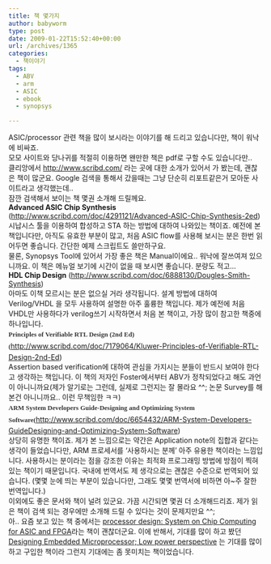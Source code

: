 ```yaml
---
title: 책 몇가지
author: babyworm
type: post
date: 2009-01-22T15:52:40+00:00
url: /archives/1365
categories:
  - 책이야기
tags:
  - ABV
  - arm
  - ASIC
  - ebook
  - synopsys

---
```

<div>
  ASIC/processor 관련 책을 많이 보시라는 이야기를 해 드리고 있습니다만, 책이 워낙에 비싸죠. <br />모모 사이트와 당나귀를 적절히 이용하면 왠만한 책은 pdf로 구할 수도 있습니다만..
</div>

<div>
</div>

<div>
  클리앙에서 <a href="http://www.scribd.com/">http://www.scribd.com/</a>&nbsp;라는 곳에 대한 소개가 있어서 가 봤는데, 괜찮은 책이 많군요. Google 검색을 통해서 갔을때는 그냥 단순히 리포트같은거 모아둔 사이트라고 생각했는데..
</div>

<div>
</div>

<div>
</div>

<div>
  잠깐 검색해서 보이는 책 몇권 소개해 드릴께요.
</div>

<div>
</div>

<div>
  <span style="font-weight: bold;">Advanced ASIC Chip Synthesis</span> (<a href="http://www.scribd.com/doc/4291121/Advanced-ASIC-Chip-Synthesis-2ed">http://www.scribd.com/doc/4291121/Advanced-ASIC-Chip-Synthesis-2ed</a>)
</div>

<div>
  시납시스 툴을 이용하여 합성하고 STA 하는 방법에 대하여 나와있는 책이죠. 예전에 본 책입니다만, 아직도 유효한 부분이 많고, 처음 ASIC flow를 사용해 보시는 분은 한번 읽어두면 좋습니다. 간단한 예제 스크립트도 쓸만하구요.
</div>

<div>
  물론, Synopsys Tool에 있어서 가장 좋은 책은 Manual이에요.. 워낙에 잘쓰여져 있으니까요. 이 책은 메뉴얼 보기에 시간이 없을 때 보시면 좋습니다. 분량도 적고&#8230;
</div>

<div>
</div>

<div>
  <span style="font-weight: bold;">HDL Chip Design</span> (<a href="http://www.scribd.com/doc/6888130/Dougles-Smith-Synthesis">http://www.scribd.com/doc/6888130/Dougles-Smith-Synthesis</a>)
</div>

<div>
  아마도 이책 모르시는 분은 없으실 거라 생각됩니다. 설계 방법에 대하여 Verilog/VHDL 을 모두 사용하여 설명한 아주 훌륭한 책입니다. 제가 예전에 처음 VHDL만 사용하다가 verilog쓰기 시작하면서 처음 본 책이고, 가장 많이 참고한 책중에 하나입니다.
</div>

<div>
</div>

<div>
</div>

<div>
</div>

<div>
  <span style="font-family: 'Lucida Grande'; line-height: 24px; color: rgb(54, 54, 54); font-weight: bold; "><span style="font-size: small;">Principles of Verifiable RTL Design (2nd Ed)(</span></span><a href="http://www.scribd.com/doc/7179064/Kluwer-Principles-of-Verifiable-RTL-Design-2nd-Ed">http://www.scribd.com/doc/7179064/Kluwer-Principles-of-Verifiable-RTL-Design-2nd-Ed</a>)
</div>

<div>
  Assertion based verification에 대하여 관심을 가지시는 분들이 반드시 보여야 한다고 생각하는 책입니다. 이 책의 저자인 Foster에서부터 ABV가 정착되었다고 해도 과언이 아니니까요(제가 알기로는 그런데, 실제로 그런지는 잘 몰라요 ^^; 논문 Survey를 해본건 아니니까요.. 이런 무책임한 ㅋㅋ)
</div>

<div>
</div>

<div>
  <span style="font-family: 'Lucida Grande'; line-height: 24px; color: rgb(54, 54, 54); font-weight: bold; "><span style="font-size: small;">ARM System Developers Guide-Designing and Optimizing System Software(</span></span><a href="http://www.scribd.com/doc/6654432/ARM-System-Developers-GuideDesigning-and-Optimizing-System-Software">http://www.scribd.com/doc/6654432/ARM-System-Developers-GuideDesigning-and-Optimizing-System-Software</a>)
</div>

<div>
  상당히 유명한 책이죠. 제가 본 느낌으로는 약간은 Application note의 집합과 같다는 생각이 들었습니다만, ARM 프로세서를 &#8216;사용하시는 분께&#8217; 아주 유용한 책이라는 느낌입니다. 사용하시는 분이라는 점을 강조한 이유는 최적화 프로그래밍 방법에 방점이 찍혀 있는 책이기 때문입니다. 국내에 번역서도 제 생각으로는 괜찮은 수준으로 번역되어 있습니다. (몇몇 눈에 띄는 부분이 있습니다만, 그래도 몇몇 번역서에 비하면 아~주 잘한 번역입니다.)
</div>

<div>
</div>

<div>
</div>

<div>
  이외에도 좋은 문서와 책이 널려 있군요. 가끔 시간되면 몇권 더 소개해드리죠. 제가 읽은 책이 검색 되는 경우에만 소개해 드릴 수 있다는 것이 문제지만요 ^^;
</div>

<div>
</div>

<div>
</div>

<div>
  아.. 요즘 보고 있는 책 중에서는 <a href="http://www.amazon.com/Processor-Design-System-Chip-Computing/dp/1402055293/ref=sr_1_1?ie=UTF8&s=books&qid=1232639901&sr=1-1" target="_blank">processor design: System on Chip Computing for ASIC and FPGA</a>라는 책이 괜찮더군요. 이에 반해서, 기대를 많이 하고 봤던 <a href="http://www.amazon.com/Designing-Embedded-Processors-Power-Perspective/dp/1402058683/ref=sr_1_2?ie=UTF8&s=books&qid=1232639799&sr=1-2" target="_blank">Designing Embedded Microprocessor; Low power perspective</a> 는 기대를 많이하고 구입한 책이라 그런지 기대에는 좀 못미치는 책이었습니다.
</div>